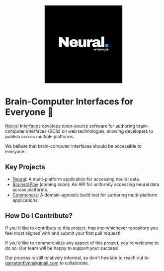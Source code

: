 <p align="center">
<a href="https://neuralinterfaces.com"><img src="./assets/logo_dark.png" width="250"></a>
</p>

# Brain-Computer Interfaces for Everyone 🧠

[Neural Interfaces](https://neuralinterfaces.com) develops open-source software for authoring brain-computer interfaces (BCIs) on web technologies, allowing developers to publish across multiple platforms. 

We believe that brain-computer interfaces should be accessible to everyone.

## Key Projects
- [Neural](https://github.com/neuralinterfaces/neural): A multi-platform application for accessing neural data.
- [Brains@Play](https://github.com/neuralinterfaces/brainsatplay) (coming soon): An API for uniformly accessing neural data across platforms.
- [Commoners](https://github.com/neuralinterfaces/commoners): A domain-agnostic build tool for authoring multi-platform applications.

## How Do I Contribute?
If you'd like to contribute to this project, hop into whichever repository you feel most aligned with and submit your first pull request! 

If you'd like to commercialize any aspect of this project, you're welcome to do so. Our team will be happy to support your success!

Our process is still relatively informal, so don't hesitate to reach out to [garrettmflynn@gmail.com](mailto:garrettmflynn@gmail.com) to collaborate.